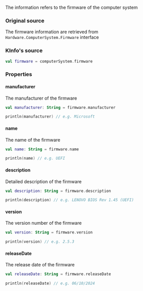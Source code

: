 The information refers to the firmware of the computer system

### Original source

The firmware information are retrieved from `Hardware.ComputerSystem.Firmware` interface

### KInfo's source

```kotlin
val firmware = computerSystem.firmware
```

### Properties

#### manufacturer

The manufacturer of the firmware

```kotlin
val manufacturer: String = firmware.manufacturer

println(manufacturer) // e.g. Microsoft
```

#### name

The name of the firmware

```kotlin
val name: String = firmware.name

println(name) // e.g. UEFI
```

#### description

Detailed description of the firmware

```kotlin
val description: String = firmware.description

println(description) // e.g. LENOVO BIOS Rev 1.45 (UEFI)
```

#### version

The version number of the firmware

```kotlin
val version: String = firmware.version

println(version) // e.g. 2.5.3
```

#### releaseDate

The release date of the firmware

```kotlin
val releaseDate: String = firmware.releaseDate

println(releaseDate) // e.g. 06/10/2024
```